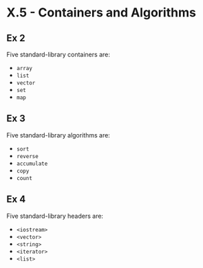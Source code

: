 X.5 - Containers and Algorithms
===============================
Ex 2
----
Five standard-library containers are:
* `array`
* `list`
* `vector`
* `set`
* `map`

Ex 3
----
Five standard-library algorithms are:
* `sort`
* `reverse`
* `accumulate`
* `copy`
* `count`

Ex 4
----
Five standard-library headers are:
* `<iostream>`
* `<vector>`
* `<string>`
* `<iterator>`
* `<list>`
